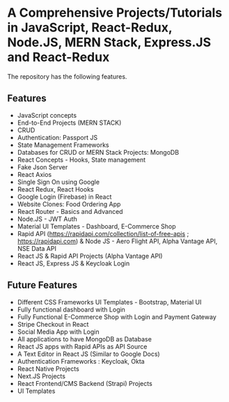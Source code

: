 # A Comprehensive Projects/Tutorials in JavaScript, React-Redux, Node.JS, MERN Stack, Express.JS and React-Redux
The repository has the following features.

## Features

- JavaScript concepts
- End-to-End Projects (MERN STACK)
- CRUD
- Authentication: Passport JS
- State Management Frameworks
- Databases for CRUD or MERN Stack Projects: MongoDB
- React Concepts - Hooks, State management
- Fake Json Server
- React Axios
- Single Sign On using Google
- React Redux, React Hooks
- Google Login (Firebase) in React
- Website Clones: Food Ordering App
- React Router - Basics and Advanced
- Node.JS - JWT Auth
- Material UI Templates - Dashboard, E-Commerce Shop
- Rapid API (https://rapidapi.com/collection/list-of-free-apis ; https://rapidapi.com) & Node JS - Aero Flight API, Alpha Vantage API, NSE Data API
- React JS & Rapid API Projects (Alpha Vantage API)
- React JS, Express JS & Keycloak Login


## Future Features
- Different CSS Frameworks UI Templates - Bootstrap, Material UI
- Fully functional dashboard with Login
- Fully Functional E-Commerce Shop with Login and Payment Gateway
- Stripe Checkout in React
- Social Media App with Login
- All applications to have MongoDB as Database
- React JS apps with Rapid APIs as API Source
- A Text Editor in React JS (Similar to Google Docs)
- Authentication Frameworks : Keycloak, Okta
- React Native Projects
- Next.JS Projects
- React Frontend/CMS Backend (Strapi) Projects
- UI Templates